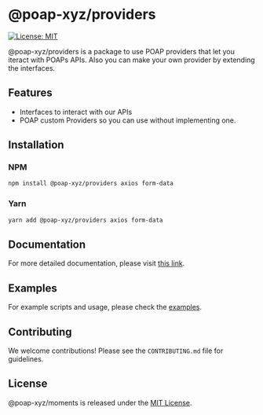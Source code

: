 # @poap-xyz/providers

[![License: MIT](https://img.shields.io/badge/License-MIT-green.svg)](https://opensource.org/licenses/MIT)

@poap-xyz/providers is a package to use POAP providers that let you iteract with POAPs APIs. Also you can make your own provider by extending the interfaces.

## Features

- Interfaces to interact with our APIs
- POAP custom Providers so you can use without implementing one.

## Installation

### NPM

```bash
npm install @poap-xyz/providers axios form-data
```

### Yarn

```bash
yarn add @poap-xyz/providers axios form-data
```

## Documentation

For more detailed documentation, please visit [this link](https://documentation.poap.tech/docs).

## Examples

For example scripts and usage, please check the [examples](https://github.com/poap-xyz/poap.js/tree/main/examples).

## Contributing

We welcome contributions! Please see the `CONTRIBUTING.md` file for guidelines.

## License

@poap-xyz/moments is released under the [MIT License](https://opensource.org/licenses/MIT).
